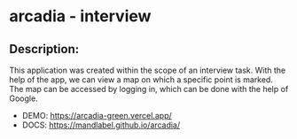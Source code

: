 # arcadia - interview

## Description:

This application was created within the scope of an interview task. With the help of the app, we can view a map on which a specific point is marked. The map can be accessed by logging in, which can be done with the help of Google.

- DEMO: https://arcadia-green.vercel.app/
- DOCS: https://mandlabel.github.io/arcadia/
